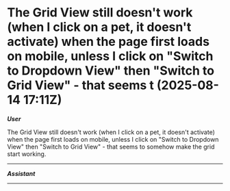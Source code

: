 <!-- Generated by SpecStory -->

# The Grid View still doesn't work (when I click on a pet, it doesn't activate) when the page first loads on mobile, unless I click on "Switch to Dropdown View" then "Switch to Grid View" - that seems t (2025-08-14 17:11Z)

_**User**_

The Grid View still doesn't work (when I click on a pet, it doesn't activate) when the page first loads on mobile, unless I click on "Switch to Dropdown View" then "Switch to Grid View" - that seems to somehow make the grid start working.

---

_**Assistant**_



---

